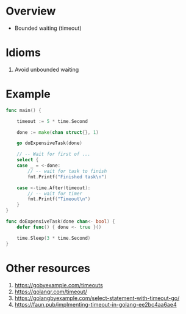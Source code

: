 # Overview
- Bounded waiting (timeout)


# Idioms
1. Avoid unbounded waiting


# Example
```go
func main() {

	timeout := 5 * time.Second

	done := make(chan struct{}, 1)

	go doExpensiveTask(done)

	// -- Wait for first of ...
	select {
	case _ = <-done:
		// -- wait for task to finish
		fmt.Printf("Finished task\n")

	case <-time.After(timeout):
		// -- wait for timer
		fmt.Printf("Timeout\n")
	}
}

func doExpensiveTask(done chan<- bool) {
	defer func() { done <- true }()

	time.Sleep(3 * time.Second)
}
```


# Other resources
1. https://gobyexample.com/timeouts
1. https://golangr.com/timeout/
1. https://golangbyexample.com/select-statement-with-timeout-go/
1. https://faun.pub/implmenting-timeout-in-golang-ee2bc4aa6ae4